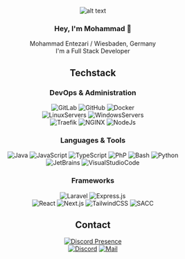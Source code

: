 <div align=center>

![alt text](https://cdn.entezari.dev/u/lo.jpg)
### Hey, I'm Mohammad 👋  

Mohammad Entezari / Wiesbaden, Germany  
I'm a Full Stack Developer

## Techstack
### DevOps & Administration
![GitLab](https://img.shields.io/badge/-GitLab-FC6D26.svg?logo=gitlab&logoColor=white&longCache=true&style=for-the-badge)
![GitHub](https://img.shields.io/badge/-GitHub-000000.svg?logo=github&logoColor=white&longCache=true&style=for-the-badge)
![Docker](https://img.shields.io/badge/docker-%230db7ed.svg?style=for-the-badge&logo=docker&logoColor=white)  
![LinuxServers](https://img.shields.io/badge/Linux%20Server-FCC624.svg?style=for-the-badge&logo=linux&logoColor=black)
![WindowsServers](https://img.shields.io/badge/Windows%20Server-0078D6.svg?style=for-the-badge&logo=windows10&logoColor=white)  
![Traefik](https://img.shields.io/badge/Traefik%20Proxy-24A1C1.svg?style=for-the-badge&logo=traefikproxy&logoColor=white)
![NGINX](https://img.shields.io/badge/nginx-009639.svg?style=for-the-badge&logo=nginx&logoColor=white)
![NodeJs](https://img.shields.io/badge/NodeJS-339933.svg?style=for-the-badge&logo=nodedotjs&logoColor=white)


### Languages & Tools
![Java](https://img.shields.io/badge/Java-ED8B00?style=for-the-badge&logo=openjdk&logoColor=white)
![JavaScript](https://img.shields.io/badge/-javascript-F7DF1E.svg?logo=javascript&logoColor=black&longCache=true&style=for-the-badge)
![TypeScript](https://img.shields.io/badge/-typescript-2f74c0.svg?logo=typescript&logoColor=white&longCache=true&style=for-the-badge)
![PhP](https://img.shields.io/badge/-php-848ebb.svg?logo=php&logoColor=white&longCache=true&style=for-the-badge)
![Bash](https://img.shields.io/badge/-Bash-4EAA25.svg?logo=gnubash&logoColor=white&longCache=true&style=for-the-badge)
![Python](https://img.shields.io/badge/-Python-3776AB.svg?logo=python&logoColor=white&longCache=true&style=for-the-badge)  
![JetBrains](https://img.shields.io/badge/-JetBrains%20IDEAs-000000.svg?logo=jetbrains&logoColor=white&longCache=true&style=for-the-badge)
![VisualStudioCode](https://img.shields.io/badge/-VS%20Code-000000.svg?logo=visualstudiocode&logoColor=007ACC&longCache=true&style=for-the-badge)


### Frameworks
![Laravel](https://img.shields.io/badge/laravel-1c1c1c.svg?style=for-the-badge&logo=laravel&logoColor=FF2D20)
![Express.js](https://img.shields.io/badge/express.js-1c1c1c.svg?style=for-the-badge&logo=express&logoColor=ffffff)  
![React](https://img.shields.io/badge/react-1c1c1c.svg?style=for-the-badge&logo=react&logoColor=%2361DAFB)
![Next.js](https://img.shields.io/badge/Next.js-1c1c1c.svg?style=for-the-badge&logo=nextdotjs&logoColor=ffffff)
![TailwindCSS](https://img.shields.io/badge/tailwindcss-1c1c1c.svg?style=for-the-badge&logo=tailwindcss&logoColor=06B6D4)
![SACC](https://img.shields.io/badge/sass%2Fscss-1c1c1c.svg?style=for-the-badge&logo=sass&logoColor=CC6699)



## Contact
[![Discord Presence](https://lanyard.cnrad.dev/api/1088456302331711499)](https://discord.com/users/1088456302331711499)  
[![Discord](https://img.shields.io/badge/-Discord-5865F2.svg?logo=discord&logoColor=white&longCache=true&style=for-the-badge)](https://discordapp.com/users/1088456302331711499)
[![Mail](https://img.shields.io/badge/-Mail-E34133.svg?logo=gmail&logoColor=white&longCache=true&style=for-the-badge)](mailto://hello@creqwa.dev)

</div>
